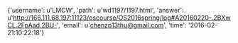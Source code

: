 {'username': u'LMCW', 'path': u'wd1197/1197.html', 'answer': u'http://166.111.68.197:11123/oscourse/OS2016spring/log#A20160220-.2BXwCL.2FpAad.2BU-', 'email': u'chenzp13thu@gmail.com', 'time': '2016-02-21:10:22:18'}